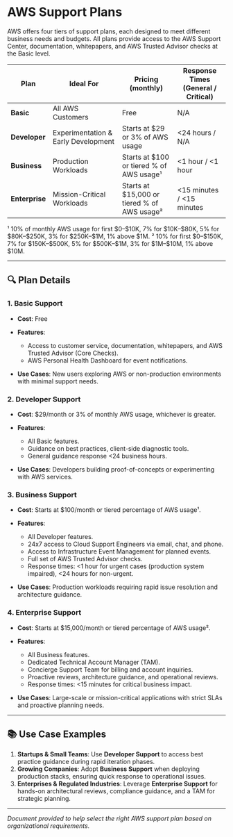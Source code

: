 # AWS Support Plans

AWS offers four tiers of support plans, each designed to meet different business needs and budgets. All plans provide access to the AWS Support Center, documentation, whitepapers, and AWS Trusted Advisor checks at the Basic level.

| Plan           | Ideal For                           | Pricing (monthly)                            | Response Times (General / Critical) |
| -------------- | ----------------------------------- | -------------------------------------------- | ----------------------------------- |
| **Basic**      | All AWS Customers                   | Free                                         | N/A                                 |
| **Developer**  | Experimentation & Early Development | Starts at \$29 or 3% of AWS usage            | <24 hours / N/A                     |
| **Business**   | Production Workloads                | Starts at \$100 or tiered % of AWS usage¹    | <1 hour / <1 hour                   |
| **Enterprise** | Mission-Critical Workloads          | Starts at \$15,000 or tiered % of AWS usage² | <15 minutes / <15 minutes           |

¹ 10% of monthly AWS usage for first \$0–\$10K, 7% for \$10K–\$80K, 5% for \$80K–\$250K, 3% for \$250K–\$1M, 1% above \$1M.
² 10% for first \$0–\$150K, 7% for \$150K–\$500K, 5% for \$500K–\$1M, 3% for \$1M–\$10M, 1% above \$10M.

---

## 🔍 Plan Details

### 1. Basic Support

* **Cost**: Free
* **Features**:

  * Access to customer service, documentation, whitepapers, and AWS Trusted Advisor (Core Checks).
  * AWS Personal Health Dashboard for event notifications.
* **Use Cases**: New users exploring AWS or non-production environments with minimal support needs.

### 2. Developer Support

* **Cost**: \$29/month or 3% of monthly AWS usage, whichever is greater.
* **Features**:

  * All Basic features.
  * Guidance on best practices, client-side diagnostic tools.
  * General guidance response <24 business hours.
* **Use Cases**: Developers building proof-of-concepts or experimenting with AWS services.

### 3. Business Support

* **Cost**: Starts at \$100/month or tiered percentage of AWS usage¹.
* **Features**:

  * All Developer features.
  * 24x7 access to Cloud Support Engineers via email, chat, and phone.
  * Access to Infrastructure Event Management for planned events.
  * Full set of AWS Trusted Advisor checks.
  * Response times: <1 hour for urgent cases (production system impaired), <24 hours for non-urgent.
* **Use Cases**: Production workloads requiring rapid issue resolution and architecture guidance.

### 4. Enterprise Support

* **Cost**: Starts at \$15,000/month or tiered percentage of AWS usage².
* **Features**:

  * All Business features.
  * Dedicated Technical Account Manager (TAM).
  * Concierge Support Team for billing and account inquiries.
  * Proactive reviews, architecture guidance, and operational reviews.
  * Response times: <15 minutes for critical business impact.
* **Use Cases**: Large-scale or mission-critical applications with strict SLAs and proactive planning needs.

---

## 📚 Use Case Examples

1. **Startups & Small Teams**: Use **Developer Support** to access best practice guidance during rapid iteration phases.
2. **Growing Companies**: Adopt **Business Support** when deploying production stacks, ensuring quick response to operational issues.
3. **Enterprises & Regulated Industries**: Leverage **Enterprise Support** for hands-on architectural reviews, compliance guidance, and a TAM for strategic planning.

---

*Document provided to help select the right AWS support plan based on organizational requirements.*
